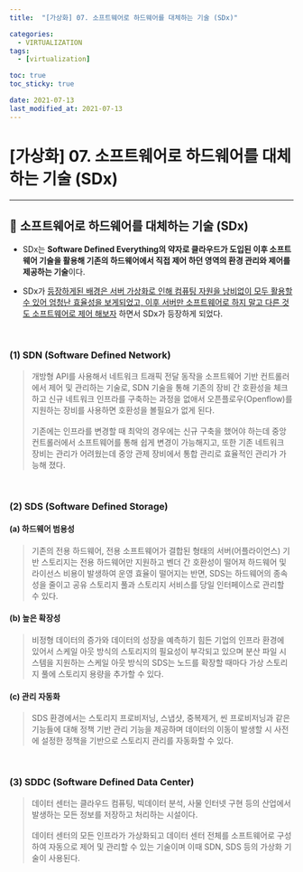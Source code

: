 ```yaml
---
title:  "[가상화] 07. 소프트웨어로 하드웨어를 대체하는 기술 (SDx)" 

categories:
  - VIRTUALIZATION
tags:
  - [virtualization]

toc: true
toc_sticky: true

date: 2021-07-13
last_modified_at: 2021-07-13
---
```

# [가상화] 07. 소프트웨어로 하드웨어를 대체하는 기술 (SDx)
---

<style>
table {
    font-size: 12pt;
}
table th:first-of-type {
    width: 5%;
}
table th:nth-of-type(2) {
    width: 15%;
}
table th:nth-of-type(3) {
    width: 50%;
}
table th:nth-of-type(4) {
    width: 30%;
}
</style>

## 🔔 소프트웨어로 하드웨어를 대체하는 기술 (SDx)

- SDx는 **Software Defined Everything의 약자로 클라우드가 도입된 이후 소프트웨어 기술을 활용해 기존의 하드웨어에서 직접 제어 하던 영역의 환경 관리와 제어를 제공하는 기술**이다.

- SDx가 <u>등장하게된 배경은 서버 가상화로 인해 컴퓨팅 자원을 낭비없이 모두 활용할 수 있어 엄청난 효율성을 보게되었고, 이후 서버만 소프트웨어로 하지 말고 다른 것도 소프트웨어로 제어 해보자</u> 하면서 SDx가 등장하게 되었다.

<br>

### (1) SDN (Software Defined Network)

> 개방형 API를 사용해서 네트워크 트래픽 전달 동작을 소프트웨어 기반 컨트롤러에서 제어 및 관리하는 기술로, SDN 기술을 통해 기존의 장비 간 호환성을 체크하고 신규 네트워크 인프라를 구축하는 과정을 없애서 오픈플로우(Openflow)를 지원하는 장비를 사용하면 호환성을 볼필요가 없게 된다. <br><br>
기존에는 인프라를 변경할 때 최악의 경우에는 신규 구축을 했어야 하는데 중앙 컨트롤러에서 소프트웨어를 통해 쉽게 변경이 가능해지고, 또한 기존 네트워크 장비는 관리가 어려웠는데 중앙 관제 장비에서 통합 관리로 효율적인 관리가 가능해 졌다.

<br>

### (2) SDS (Software Defined Storage)

#### (a) 하드웨어 범용성

> 기존의 전용 하드웨어, 전용 소프트웨어가 결합된 형태의 서버(어플라이언스) 기반 스토리지는 전용 하드웨어만 지원하고 벤더 간 호환성이 떨어져 하드웨어 및 라이선스 비용이 발생하여 운영 효율이 떨어지는 반면, SDS는 하드웨어의 종속성을 줄이고 공유 스토리지 풀과 스토리지 서비스를 당일 인터페이스로 관리할 수 있다.

#### (b) 높은 확장성 

> 비정형 데이터의 증가와 데이터의 성장을 예측하기 힘든 기업의 인프라 환경에 있어서 스케일 아웃 방식의 스토리지의 필요성이 부각되고 있으며 분산 파일 시스템을 지원하는 스케일 아웃 방식의 SDS는 노드를 확장할 때마다 가상 스토리지 풀에 스토리지 용량을 추가할 수 있다.

#### (c) 관리 자동화

> SDS 환경에서는 스토리지 프로비저닝, 스냅샷, 중복제거, 씬 프로비저닝과 같은 기능들에 대해 정책 기반 관리 기능을 제공하며 데이터의 이동이 발생할 시 사전에 설정한 정책을 기반으로 스토리지 관리를 자동화할 수 있다.

<br>

### (3) SDDC (Software Defined Data Center)

> 데이터 센터는 클라우드 컴퓨팅, 빅데이터 분석, 사물 인터넷 구현 등의 산업에서 발생하는 모든 정보를 저장하고 처리하는 시설이다.<br><br>
데이터 센터의 모든 인프라가 가상화되고 데이터 센터 전체를 소프트웨어로 구성하여 자동으로 제어 및 관리할 수 있는 기술이며 이때 SDN, SDS 등의 가상화 기술이 사용된다.

<br>